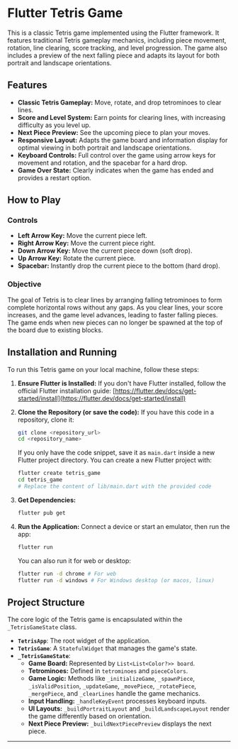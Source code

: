 # Flutter Tetris Game

This is a classic Tetris game implemented using the Flutter framework. It features traditional Tetris gameplay mechanics, including piece movement, rotation, line clearing, score tracking, and level progression. 
The game also includes a preview of the next falling piece and adapts its layout for both portrait and landscape orientations.

## Features

* **Classic Tetris Gameplay:** Move, rotate, and drop tetrominoes to clear lines.
* **Score and Level System:** Earn points for clearing lines, with increasing difficulty as you level up.
* **Next Piece Preview:** See the upcoming piece to plan your moves.
* **Responsive Layout:** Adapts the game board and information display for optimal viewing in both portrait and landscape orientations.
* **Keyboard Controls:** Full control over the game using arrow keys for movement and rotation, and the spacebar for a hard drop.
* **Game Over State:** Clearly indicates when the game has ended and provides a restart option.

## How to Play

### Controls

* **Left Arrow Key:** Move the current piece left.
* **Right Arrow Key:** Move the current piece right.
* **Down Arrow Key:** Move the current piece down (soft drop).
* **Up Arrow Key:** Rotate the current piece.
* **Spacebar:** Instantly drop the current piece to the bottom (hard drop).

### Objective

The goal of Tetris is to clear lines by arranging falling tetrominoes to form complete horizontal rows without any gaps. As you clear lines, your score increases, and the game level advances, leading to faster falling pieces. The game ends when new pieces can no longer be spawned at the top of the board due to existing blocks.

## Installation and Running

To run this Tetris game on your local machine, follow these steps:

1.  **Ensure Flutter is Installed:** If you don't have Flutter installed, follow the official Flutter installation guide: [https://flutter.dev/docs/get-started/install](https://flutter.dev/docs/get-started/install)

2.  **Clone the Repository (or save the code):**
    If you have this code in a repository, clone it:
    ```bash
    git clone <repository_url>
    cd <repository_name>
    ```
    If you only have the code snippet, save it as `main.dart` inside a new Flutter project directory. You can create a new Flutter project with:
    ```bash
    flutter create tetris_game
    cd tetris_game
    # Replace the content of lib/main.dart with the provided code
    ```

3.  **Get Dependencies:**
    ```bash
    flutter pub get
    ```

4.  **Run the Application:**
    Connect a device or start an emulator, then run the app:
    ```bash
    flutter run
    ```
    You can also run it for web or desktop:
    ```bash
    flutter run -d chrome # For web
    flutter run -d windows # For Windows desktop (or macos, linux)
    ```

## Project Structure

The core logic of the Tetris game is encapsulated within the `_TetrisGameState` class.

* **`TetrisApp`**: The root widget of the application.
* **`TetrisGame`**: A `StatefulWidget` that manages the game's state.
* **`_TetrisGameState`**:
    * **Game Board:** Represented by `List<List<Color?>> board`.
    * **Tetrominoes:** Defined in `tetrominoes` and `pieceColors`.
    * **Game Logic:** Methods like `_initializeGame`, `_spawnPiece`, `_isValidPosition`, `_updateGame`, `_movePiece`, `_rotatePiece`, `_mergePiece`, and `_clearLines` handle the game mechanics.
    * **Input Handling:** `_handleKeyEvent` processes keyboard inputs.
    * **UI Layouts:** `_buildPortraitLayout` and `_buildLandscapeLayout` render the game differently based on orientation.
    * **Next Piece Preview:** `_buildNextPiecePreview` displays the next piece.

---

